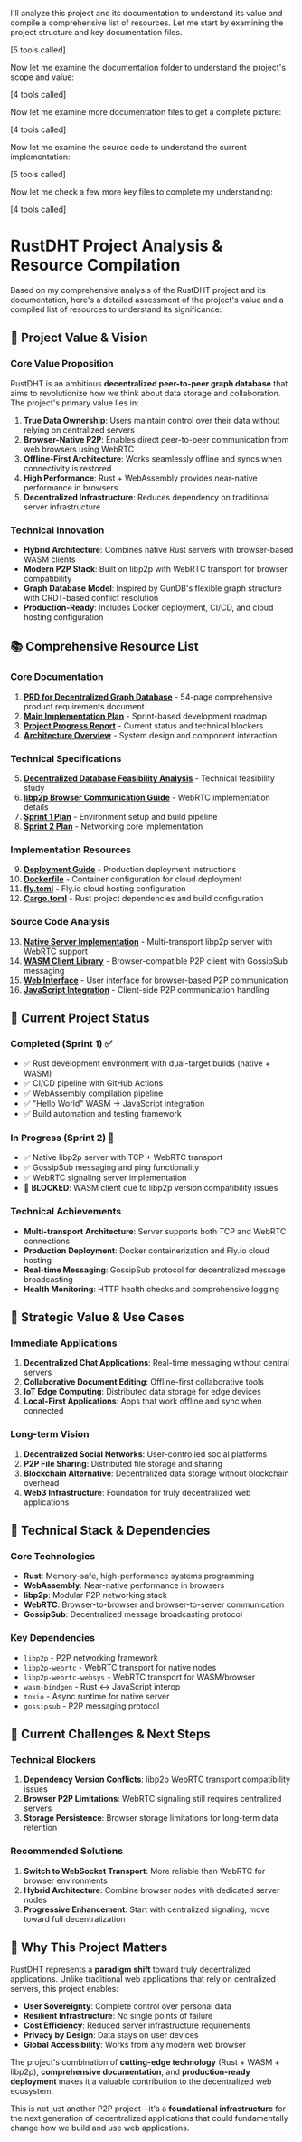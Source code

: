 I'll analyze this project and its documentation to understand its value and compile a comprehensive list of resources. Let me start by examining the project structure and key documentation files.


[5 tools called]

Now let me examine the documentation folder to understand the project's scope and value:


[4 tools called]

Now let me examine more documentation files to get a complete picture:


[4 tools called]

Now let me examine the source code to understand the current implementation:


[5 tools called]

Now let me check a few more key files to complete my understanding:


[4 tools called]

# RustDHT Project Analysis & Resource Compilation

Based on my comprehensive analysis of the RustDHT project and its documentation, here's a detailed assessment of the project's value and a compiled list of resources to understand its significance:

## 🎯 **Project Value & Vision**

### **Core Value Proposition**
RustDHT is an ambitious **decentralized peer-to-peer graph database** that aims to revolutionize how we think about data storage and collaboration. The project's primary value lies in:

1. **True Data Ownership**: Users maintain control over their data without relying on centralized servers
2. **Browser-Native P2P**: Enables direct peer-to-peer communication from web browsers using WebRTC
3. **Offline-First Architecture**: Works seamlessly offline and syncs when connectivity is restored
4. **High Performance**: Rust + WebAssembly provides near-native performance in browsers
5. **Decentralized Infrastructure**: Reduces dependency on traditional server infrastructure

### **Technical Innovation**
- **Hybrid Architecture**: Combines native Rust servers with browser-based WASM clients
- **Modern P2P Stack**: Built on libp2p with WebRTC transport for browser compatibility
- **Graph Database Model**: Inspired by GunDB's flexible graph structure with CRDT-based conflict resolution
- **Production-Ready**: Includes Docker deployment, CI/CD, and cloud hosting configuration

## 📚 **Comprehensive Resource List**

### **Core Documentation**
1. **[PRD for Decentralized Graph Database](docs/PRD%20for%20Decentralized%20Graph%20Database_.md)** - 54-page comprehensive product requirements document
2. **[Main Implementation Plan](docs/Main%20Implementation%20Plan.md)** - Sprint-based development roadmap
3. **[Project Progress Report](docs/project-progress-report.md)** - Current status and technical blockers
4. **[Architecture Overview](docs/arch/main_architecture.md)** - System design and component interaction

### **Technical Specifications**
5. **[Decentralized Database Feasibility Analysis](docs/Decentralized%20Database%20Feasibility%20Analysis_.md)** - Technical feasibility study
6. **[libp2p Browser Communication Guide](docs/libp2p-browser-communication.md)** - WebRTC implementation details
7. **[Sprint 1 Plan](docs/sprint-1-plan.md)** - Environment setup and build pipeline
8. **[Sprint 2 Plan](docs/sprint-2-plan.md)** - Networking core implementation

### **Implementation Resources**
9. **[Deployment Guide](DEPLOYMENT.md)** - Production deployment instructions
10. **[Dockerfile](Dockerfile)** - Container configuration for cloud deployment
11. **[fly.toml](fly.toml)** - Fly.io cloud hosting configuration
12. **[Cargo.toml](Cargo.toml)** - Rust project dependencies and build configuration

### **Source Code Analysis**
13. **[Native Server Implementation](src/bin/server.rs)** - Multi-transport libp2p server with WebRTC support
14. **[WASM Client Library](src/lib.rs)** - Browser-compatible P2P client with GossipSub messaging
15. **[Web Interface](www/index.html)** - User interface for browser-based P2P communication
16. **[JavaScript Integration](www/main.js)** - Client-side P2P communication handling

## 🚀 **Current Project Status**

### **Completed (Sprint 1) ✅**
- ✅ Rust development environment with dual-target builds (native + WASM)
- ✅ CI/CD pipeline with GitHub Actions
- ✅ WebAssembly compilation pipeline
- ✅ "Hello World" WASM → JavaScript integration
- ✅ Build automation and testing framework

### **In Progress (Sprint 2) 🔄**
- ✅ Native libp2p server with TCP + WebRTC transport
- ✅ GossipSub messaging and ping functionality
- ✅ WebRTC signaling server implementation
- 🚫 **BLOCKED**: WASM client due to libp2p version compatibility issues

### **Technical Achievements**
- **Multi-transport Architecture**: Server supports both TCP and WebRTC connections
- **Production Deployment**: Docker containerization and Fly.io cloud hosting
- **Real-time Messaging**: GossipSub protocol for decentralized message broadcasting
- **Health Monitoring**: HTTP health checks and comprehensive logging

## 🎯 **Strategic Value & Use Cases**

### **Immediate Applications**
1. **Decentralized Chat Applications**: Real-time messaging without central servers
2. **Collaborative Document Editing**: Offline-first collaborative tools
3. **IoT Edge Computing**: Distributed data storage for edge devices
4. **Local-First Applications**: Apps that work offline and sync when connected

### **Long-term Vision**
1. **Decentralized Social Networks**: User-controlled social platforms
2. **P2P File Sharing**: Distributed file storage and sharing
3. **Blockchain Alternative**: Decentralized data storage without blockchain overhead
4. **Web3 Infrastructure**: Foundation for truly decentralized web applications

## 🔧 **Technical Stack & Dependencies**

### **Core Technologies**
- **Rust**: Memory-safe, high-performance systems programming
- **WebAssembly**: Near-native performance in browsers
- **libp2p**: Modular P2P networking stack
- **WebRTC**: Browser-to-browser and browser-to-server communication
- **GossipSub**: Decentralized message broadcasting protocol

### **Key Dependencies**
- `libp2p` - P2P networking framework
- `libp2p-webrtc` - WebRTC transport for native nodes
- `libp2p-webrtc-websys` - WebRTC transport for WASM/browser
- `wasm-bindgen` - Rust ↔ JavaScript interop
- `tokio` - Async runtime for native server
- `gossipsub` - P2P messaging protocol

## 🚧 **Current Challenges & Next Steps**

### **Technical Blockers**
1. **Dependency Version Conflicts**: libp2p WebRTC transport compatibility issues
2. **Browser P2P Limitations**: WebRTC signaling still requires centralized servers
3. **Storage Persistence**: Browser storage limitations for long-term data retention

### **Recommended Solutions**
1. **Switch to WebSocket Transport**: More reliable than WebRTC for browser environments
2. **Hybrid Architecture**: Combine browser nodes with dedicated server nodes
3. **Progressive Enhancement**: Start with centralized signaling, move toward full decentralization

## 🌟 **Why This Project Matters**

RustDHT represents a **paradigm shift** toward truly decentralized applications. Unlike traditional web applications that rely on centralized servers, this project enables:

- **User Sovereignty**: Complete control over personal data
- **Resilient Infrastructure**: No single points of failure
- **Cost Efficiency**: Reduced server infrastructure requirements
- **Privacy by Design**: Data stays on user devices
- **Global Accessibility**: Works from any modern web browser

The project's combination of **cutting-edge technology** (Rust + WASM + libp2p), **comprehensive documentation**, and **production-ready deployment** makes it a valuable contribution to the decentralized web ecosystem.

This is not just another P2P project—it's a **foundational infrastructure** for the next generation of decentralized applications that could fundamentally change how we build and use web applications.